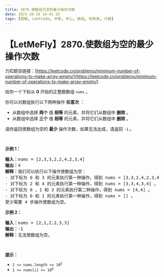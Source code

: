 ```yaml
---
title: 2870.使数组为空的最少操作次数
date: 2023-10-10 14-41-33
tags: [题解, LeetCode, 中等, 贪心, 数组, 哈希表, 计数]
---
```


# 【LetMeFly】2870.使数组为空的最少操作次数

力扣题目链接：[https://leetcode.cn/problems/minimum-number-of-operations-to-make-array-empty/](https://leetcode.cn/problems/minimum-number-of-operations-to-make-array-empty/)

<p>给你一个下标从 <strong>0</strong>&nbsp;开始的正整数数组&nbsp;<code>nums</code>&nbsp;。</p>

<p>你可以对数组执行以下两种操作 <strong>任意次</strong>&nbsp;：</p>

<ul>
	<li>从数组中选择 <strong>两个</strong>&nbsp;值 <strong>相等</strong>&nbsp;的元素，并将它们从数组中 <strong>删除</strong>&nbsp;。</li>
	<li>从数组中选择 <strong>三个</strong>&nbsp;值 <strong>相等</strong>&nbsp;的元素，并将它们从数组中 <strong>删除</strong>&nbsp;。</li>
</ul>

<p>请你返回使数组为空的 <strong>最少</strong>&nbsp;操作次数，如果无法达成，请返回 <code>-1</code>&nbsp;。</p>

<p>&nbsp;</p>

<p><strong class="example">示例 1：</strong></p>

<pre>
<strong>输入：</strong>nums = [2,3,3,2,2,4,2,3,4]
<b>输出：</b>4
<b>解释：</b>我们可以执行以下操作使数组为空：
- 对下标为 0 和 3 的元素执行第一种操作，得到 nums = [3,3,2,4,2,3,4] 。
- 对下标为 2 和 4 的元素执行第一种操作，得到 nums = [3,3,4,3,4] 。
- 对下标为 0 ，1 和 3 的元素执行第二种操作，得到 nums = [4,4] 。
- 对下标为 0 和 1 的元素执行第一种操作，得到 nums = [] 。
至少需要 4 步操作使数组为空。
</pre>

<p><strong class="example">示例 2：</strong></p>

<pre>
<b>输入：</b>nums = [2,1,2,2,3,3]
<b>输出：</b>-1
<b>解释：</b>无法使数组为空。
</pre>

<p>&nbsp;</p>

<p><strong>提示：</strong></p>

<ul>
	<li><code>2 &lt;= nums.length &lt;= 10<sup>5</sup></code></li>
	<li><code>1 &lt;= nums[i] &lt;= 10<sup>6</sup></code></li>
</ul>


    